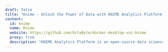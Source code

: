 ```yaml
---
draft: false
title: "Knime - Unlock the Power of Data with KNIME Analytics Platform - Open Source Data Science Software"
content:
  id: knime
  name: Knime
  website: https://github.com/OctaByte/docker-desktop-vnc-knime
  proxy: true
  description: "KNIME Analytics Platform is an open-source data science software that enables users to build data workflows and analyze data with ease, offering visual programming, tool blending, and full support for the data science life cycle."
---
```

